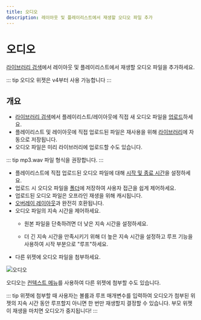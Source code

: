 ```yaml
---
title: 오디오
description: 레이아웃 및 플레이리스트에서 재생할 오디오 파일 추가
---
```


# 오디오

[라이브러리 검색]( /layouts/editor/library-search)에서 레이아웃 및 플레이리스트에서 재생할 오디오 파일을 추가하세요.

::: tip
오디오 위젯은 v4부터 사용 가능합니다
:::

## 개요

- [라이브러리 검색]( /layouts/editor/library-search)에서 플레이리스트/레이아웃에 직접 새 오디오 파일을 [업로드]( /media/library#add-media-upload)하세요.
- 플레이리스트 및 레이아웃에 직접 업로드된 파일은 재사용을 위해 [라이브러리]( /media/library)에 자동으로 저장됩니다.
- 오디오 파일은 미리 라이브러리에 업로드할 수도 있습니다.

::: tip
mp3.wav 파일 형식을 권장합니다.
:::

- 플레이리스트에 직접 업로드된 오디오 파일에 대해 [시작 및 종료 시간]( /media/playlists#widget-expiry-dates)을 설정하세요.
- 업로드 시 오디오 파일을 [폴더]( /tour/folders)에 저장하여 사용자 접근을 쉽게 제어하세요.
- 업로드된 오디오 파일은 오프라인 재생을 위해 캐시됩니다.
- [오버레이 레이아웃]( /layouts/overlay)과 완전히 호환됩니다.
- 오디오 파일의 지속 시간을 제어하세요.
  - 원본 파일을 단축하려면 더 낮은 지속 시간을 설정하세요.

  - 더 긴 지속 시간을 만족시키기 위해 더 높은 지속 시간을 설정하고 루프 기능을 사용하여 시작 부분으로 "루프"하세요.
- 다른 위젯에 오디오 파일을 첨부하세요.

![오디오](/img/v4_media_module_audio.png)

오디오는 [컨텍스트 메뉴]( /layouts/editor/context-menu)를 사용하여 다른 위젯에 첨부할 수도 있습니다.

::: tip
위젯에 첨부할 때 사용자는 볼륨과 루프 매개변수를 입력하여 오디오가 첨부된 위젯의 지속 시간 동안 루프할지 아니면 한 번만 재생할지 결정할 수 있습니다. 부모 위젯이 재생을 마치면 오디오가 중지됩니다!
::: 